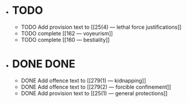 - # TODO
	- TODO Add provision text to [[25(4) — lethal force justifications]]
	- TODO complete [[162 — voyeurism]]
	- TODO complete [[160 — bestiality]]
- # DONE DONE
	- DONE Add offence text to [[279(1) — kidnapping]]
	- DONE Add offence text to [[279(2) — forcible confinement]]
	- DONE Add provision text to [[25(1) — general protections]]